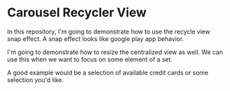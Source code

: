 # Carousel Recycler View
 

In this repository,  I'm going to demonstrate how to use the recycle view snap effect.
A snap effect looks like google play app behavior.

I'm going to demonstrate how to resize the centralized view as well.
We can use this when we want to focus on some element of a set.


A good example would be a selection of available credit cards or some selection you'd like.